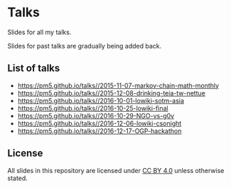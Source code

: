 
Talks
=====

Slides for all my talks.

Slides for past talks are gradually being added back.

List of talks
-------------

* https://pm5.github.io/talks//2015-11-07-markov-chain-math-monthly
* https://pm5.github.io/talks//2015-12-08-drinking-teia-tw-nettue
* https://pm5.github.io/talks//2016-10-01-lowiki-sotm-asia
* https://pm5.github.io/talks//2016-10-25-lowiki-final
* https://pm5.github.io/talks//2016-10-29-NGO-vs-g0v
* https://pm5.github.io/talks//2016-12-06-lowiki-csonight
* https://pm5.github.io/talks//2016-12-17-OGP-hackathon

License
-------

All slides in this repository are licensed under [CC BY 4.0](https://creativecommons.org/licenses/by/4.0/) unless otherwise stated.
